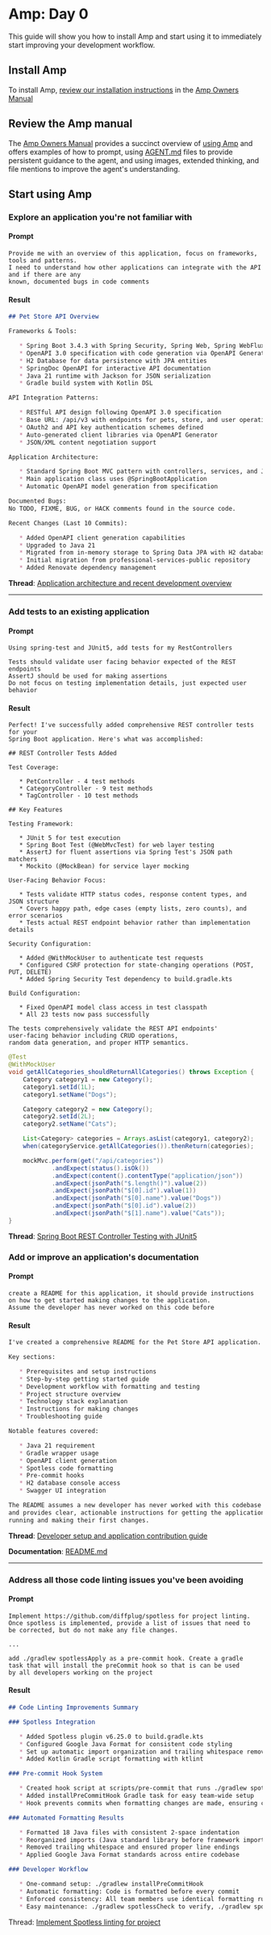 # Amp: Day 0

This guide will show you how to install Amp and start using it to immediately start improving your
development workflow.

## Install Amp

To install Amp, [review our installation instructions](https://ampcode.com/manual#getting-started) in the [Amp Owners Manual](https://ampcode.com/manual)
## Review the Amp manual

The [Amp Owners Manual](https://ampcode.com/manual) provides a succinct overview of [using Amp](https://ampcode.com/manual#using-amp) and offers
examples of how to prompt, using [AGENT.md](https://ampcode.com/manual#AGENT.md) files
to provide persistent guidance to the agent, and using images, extended thinking, and file mentions
to improve the agent's understanding.

## Start using Amp

### Explore an application you're not familiar with

#### Prompt

```text
Provide me with an overview of this application, focus on frameworks, tools and patterns.
I need to understand how other applications can integrate with the API and if there are any
known, documented bugs in code comments
```

#### Result

```markdown
## Pet Store API Overview

Frameworks & Tools:

   * Spring Boot 3.4.3 with Spring Security, Spring Web, Spring WebFlux, and Spring Data JPA
   * OpenAPI 3.0 specification with code generation via OpenAPI Generator
   * H2 Database for data persistence with JPA entities
   * SpringDoc OpenAPI for interactive API documentation
   * Java 21 runtime with Jackson for JSON serialization
   * Gradle build system with Kotlin DSL

API Integration Patterns:

   * RESTful API design following OpenAPI 3.0 specification
   * Base URL: /api/v3 with endpoints for pets, store, and user operations
   * OAuth2 and API key authentication schemes defined
   * Auto-generated client libraries via OpenAPI Generator
   * JSON/XML content negotiation support

Application Architecture:

   * Standard Spring Boot MVC pattern with controllers, services, and JPA repositories
   * Main application class uses @SpringBootApplication
   * Automatic OpenAPI model generation from specification

Documented Bugs:
No TODO, FIXME, BUG, or HACK comments found in the source code.

Recent Changes (Last 10 Commits):

   * Added OpenAPI client generation capabilities
   * Upgraded to Java 21
   * Migrated from in-memory storage to Spring Data JPA with H2 database
   * Initial migration from professional-services-public repository
   * Added Renovate dependency management
```

**Thread**:
[Application architecture and recent development overview](https://ampcode.com/threads/T-c145b079-d8fd-4450-a9f1-991f8217e009)

---

### Add tests to an existing application

#### Prompt 

```text
Using spring-test and JUnit5, add tests for my RestControllers

Tests should validate user facing behavior expected of the REST endpoints
AssertJ should be used for making assertions
Do not focus on testing implementation details, just expected user behavior
```

#### Result

```text
Perfect! I've successfully added comprehensive REST controller tests for your
Spring Boot application. Here's what was accomplished:

## REST Controller Tests Added

Test Coverage:

   * PetController - 4 test methods
   * CategoryController - 9 test methods
   * TagController - 10 test methods

## Key Features

Testing Framework:

   * JUnit 5 for test execution
   * Spring Boot Test (@WebMvcTest) for web layer testing
   * AssertJ for fluent assertions via Spring Test's JSON path matchers
   * Mockito (@MockBean) for service layer mocking

User-Facing Behavior Focus:

   * Tests validate HTTP status codes, response content types, and JSON structure
   * Covers happy path, edge cases (empty lists, zero counts), and error scenarios
   * Tests actual REST endpoint behavior rather than implementation details

Security Configuration:

   * Added @WithMockUser to authenticate test requests
   * Configured CSRF protection for state-changing operations (POST, PUT, DELETE)
   * Added Spring Security Test dependency to build.gradle.kts

Build Configuration:

   * Fixed OpenAPI model class access in test classpath
   * All 23 tests now pass successfully

The tests comprehensively validate the REST API endpoints'
user-facing behavior including CRUD operations,
random data generation, and proper HTTP semantics.
```

```java
@Test
@WithMockUser
void getAllCategories_shouldReturnAllCategories() throws Exception {
    Category category1 = new Category();
    category1.setId(1L);
    category1.setName("Dogs");

    Category category2 = new Category();
    category2.setId(2L);
    category2.setName("Cats");

    List<Category> categories = Arrays.asList(category1, category2);
    when(categoryService.getAllCategories()).thenReturn(categories);

    mockMvc.perform(get("/api/categories"))
            .andExpect(status().isOk())
            .andExpect(content().contentType("application/json"))
            .andExpect(jsonPath("$.length()").value(2))
            .andExpect(jsonPath("$[0].id").value(1))
            .andExpect(jsonPath("$[0].name").value("Dogs"))
            .andExpect(jsonPath("$[0].id").value(2))
            .andExpect(jsonPath("$[1].name").value("Cats"));
}
```

**Thread**: [Spring Boot REST Controller Testing with JUnit5](https://ampcode.com/threads/T-74999309-0e5d-4bd8-92f0-c52abef57c3a)

### Add or improve an application's documentation

#### Prompt 
```text
create a README for this application, it should provide instructions
on how to get started making changes to the application.
Assume the developer has never worked on this code before
```


#### Result

```markdown
I've created a comprehensive README for the Pet Store API application. The README includes:

Key sections:

   * Prerequisites and setup instructions
   * Step-by-step getting started guide
   * Development workflow with formatting and testing
   * Project structure overview
   * Technology stack explanation
   * Instructions for making changes
   * Troubleshooting guide

Notable features covered:

   * Java 21 requirement
   * Gradle wrapper usage
   * OpenAPI client generation
   * Spotless code formatting
   * Pre-commit hooks
   * H2 database console access
   * Swagger UI integration

The README assumes a new developer has never worked with this codebase
and provides clear, actionable instructions for getting the application
running and making their first changes.
```

**Thread**: [Developer setup and application contribution guide](https://ampcode.com/threads/T-264473e3-7d24-429b-a958-800f163620ea)

**Documentation**: [README.md](./example-README.md)

---

### Address all those code linting issues you've been avoiding

#### Prompt 
```text
Implement https://github.com/diffplug/spotless for project linting.
Once spotless is implemented, provide a list of issues that need to
be corrected, but do not make any file changes.

...

add ./gradlew spotlessApply as a pre-commit hook. Create a gradle
task that will install the preCommit hook so that is can be used 
by all developers working on the project
```

#### Result

```markdown
## Code Linting Improvements Summary

### Spotless Integration

   * Added Spotless plugin v6.25.0 to build.gradle.kts
   * Configured Google Java Format for consistent code styling
   * Set up automatic import organization and trailing whitespace removal
   * Added Kotlin Gradle script formatting with ktlint

### Pre-commit Hook System

   * Created hook script at scripts/pre-commit that runs ./gradlew spotlessApply
   * Added installPreCommitHook Gradle task for easy team-wide setup
   * Hook prevents commits when formatting changes are made, ensuring code review

### Automated Formatting Results

   * Formatted 18 Java files with consistent 2-space indentation
   * Reorganized imports (Java standard library before framework imports)
   * Removed trailing whitespace and ensured proper line endings
   * Applied Google Java Format standards across entire codebase

### Developer Workflow

   * One-command setup: ./gradlew installPreCommitHook
   * Automatic formatting: Code is formatted before every commit
   * Enforced consistency: All team members use identical formatting rules
   * Easy maintenance: ./gradlew spotlessCheck to verify, ./gradlew spotlessApply to fix
```

Thread: [Implement Spotless linting for project](https://ampcode.com/threads/T-13e9d8b8-f5d4-41ee-8fb6-a6f4e02465c1>)

